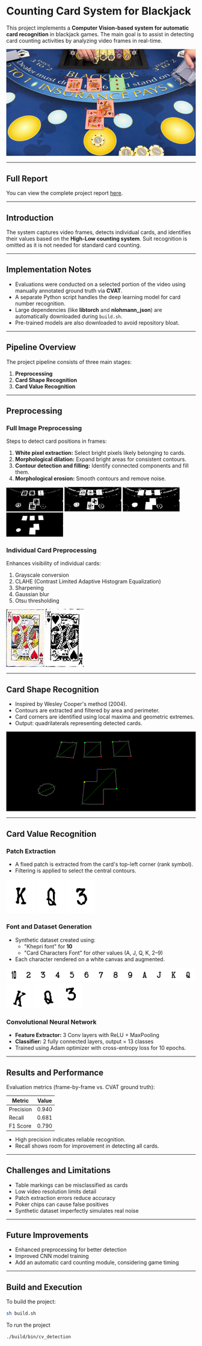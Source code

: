 # Counting Card System for Blackjack

This project implements a **Computer Vision-based system for automatic card recognition** in blackjack games. The main goal is to assist in detecting card counting activities by analyzing video frames in real-time.

![Example Frame](report/img/view_example.png)

---

## Full Report

You can view the complete project report [here](https://github.com/ThePelatz/CV-HM2/blob/master/report/report.pdf).

---

## Introduction
The system captures video frames, detects individual cards, and identifies their values based on the **High-Low counting system**. Suit recognition is omitted as it is not needed for standard card counting.

---

## Implementation Notes
- Evaluations were conducted on a selected portion of the video using manually annotated ground truth via **CVAT**.
- A separate Python script handles the deep learning model for card number recognition.
- Large dependencies (like **libtorch** and **nlohmann_json**) are automatically downloaded during `build.sh`.
- Pre-trained models are also downloaded to avoid repository bloat.

---

## Pipeline Overview
The project pipeline consists of three main stages:

1. **Preprocessing**
2. **Card Shape Recognition**
3. **Card Value Recognition**

---

## Preprocessing

### Full Image Preprocessing
Steps to detect card positions in frames:

1. **White pixel extraction:** Select bright pixels likely belonging to cards.  
2. **Morphological dilation:** Expand bright areas for consistent contours.  
3. **Contour detection and filling:** Identify connected components and fill them.  
4. **Morphological erosion:** Smooth contours and remove noise.

<img src="report/img/Preprocess_WMask.png" width="30%">
<img src="report/img/Prepocess_Dilatation.png" width="30%">
<img src="report/img/Preprocess_FillPoly.png" width="30%">
<img src="report/img/Preprocess_Erosion.png" width="30%">

### Individual Card Preprocessing
Enhances visibility of individual cards:

1. Grayscale conversion  
2. CLAHE (Contrast Limited Adaptive Histogram Equalization)  
3. Sharpening  
4. Gaussian blur  
5. Otsu thresholding

<img src="report/img/Process_Unprocessed_Card.png" width="20%">
<img src="report/img/Process_Processed_Card.png" width="20%">

---

## Card Shape Recognition
- Inspired by Wesley Cooper's method (2004).
- Contours are extracted and filtered by area and perimeter.
- Card corners are identified using local maxima and geometric extremes.
- Output: quadrilaterals representing detected cards.

![Card Shape Recognition](report/img/Process_LocalMaxima.png)

---

## Card Value Recognition

### Patch Extraction
- A fixed patch is extracted from the card's top-left corner (rank symbol).  
- Filtering is applied to select the central contours.  

<img src="report/img/K_patch.png" width="15%"> <img src="report/img/Q_patch.png" width="15%"> <img src="report/img/3_patch.png" width="15%">

### Font and Dataset Generation
- Synthetic dataset created using:
  - "Khepri font" for **10**
  - "Card Characters Font" for other values (A, J, Q, K, 2–9)
- Each character rendered on a white canvas and augmented.

<img src="report/img/cards_values.png" width="100%">
<img src="report/img/K_generated.png" width="13%"> <img src="report/img/Q_generated.png" width="13%"> <img src="report/img/3_generated.png" width="13%">

### Convolutional Neural Network
- **Feature Extractor:** 3 Conv layers with ReLU + MaxPooling  
- **Classifier:** 2 fully connected layers, output = 13 classes  
- Trained using Adam optimizer with cross-entropy loss for 10 epochs.  

---

## Results and Performance
Evaluation metrics (frame-by-frame vs. CVAT ground truth):

| Metric   | Value |
|----------|-------|
| Precision| 0.940 |
| Recall   | 0.681 |
| F1 Score | 0.790 |

- High precision indicates reliable recognition.  
- Recall shows room for improvement in detecting all cards.

---

## Challenges and Limitations
- Table markings can be misclassified as cards  
- Low video resolution limits detail  
- Patch extraction errors reduce accuracy  
- Poker chips can cause false positives  
- Synthetic dataset imperfectly simulates real noise

---

## Future Improvements
- Enhanced preprocessing for better detection  
- Improved CNN model training  
- Add an automatic card counting module, considering game timing

---

## Build and Execution
To build the project:

```bash
sh build.sh
```

To run the project
```bash
./build/bin/cv_detection
```
